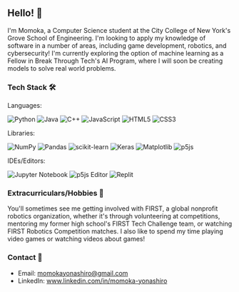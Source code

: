 ## Hello! 👋

I'm Momoka, a Computer Science student at the City College of New York's Grove School of Engineering. I'm looking to apply my knowledge of software in a number of areas, including game development, robotics, and cybersecurity! I'm currently exploring the option of machine learning as a Fellow in Break Through Tech's AI Program, where I will soon be creating models to solve real world problems.

### Tech Stack 🛠️
Languages:

![Python](https://img.shields.io/badge/python-3670A0?style=for-the-badge&logo=python&logoColor=ffdd54)
![Java](https://img.shields.io/badge/java-%23ED8B00.svg?style=for-the-badge&logo=openjdk&logoColor=white)
![C++](https://img.shields.io/badge/c++-%2300599C.svg?style=for-the-badge&logo=c%2B%2B&logoColor=white)
![JavaScript](https://img.shields.io/badge/javascript-%23323330.svg?style=for-the-badge&logo=javascript&logoColor=%23F7DF1E)
![HTML5](https://img.shields.io/badge/html5-%23E34F26.svg?style=for-the-badge&logo=html5&logoColor=white)
![CSS3](https://img.shields.io/badge/css3-%231572B6.svg?style=for-the-badge&logo=css3&logoColor=white)

Libraries:

![NumPy](https://img.shields.io/badge/numpy-%23013243.svg?style=for-the-badge&logo=numpy&logoColor=white)
![Pandas](https://img.shields.io/badge/pandas-%23150458.svg?style=for-the-badge&logo=pandas&logoColor=white)
![scikit-learn](https://img.shields.io/badge/scikit--learn-%23F7931E.svg?style=for-the-badge&logo=scikit-learn&logoColor=white)
![Keras](https://img.shields.io/badge/Keras-%23D00000.svg?style=for-the-badge&logo=Keras&logoColor=white)
![Matplotlib](https://img.shields.io/badge/Matplotlib-%23ffffff.svg?style=for-the-badge&logo=Matplotlib&logoColor=black)
![p5js](https://img.shields.io/badge/p5.js-ED225D?style=for-the-badge&logo=p5.js&logoColor=FFFFFF)

IDEs/Editors:

![Jupyter Notebook](https://img.shields.io/badge/jupyter-%23FA0F00.svg?style=for-the-badge&logo=jupyter&logoColor=white)
![p5js Editor](https://img.shields.io/badge/p5.js-ED225D?style=for-the-badge&logo=p5.js&logoColor=FFFFFF)
![Replit](https://img.shields.io/badge/Replit-DD1200?style=for-the-badge&logo=Replit&logoColor=white)

### Extracurriculars/Hobbies 🤖
You'll sometimes see me getting involved with FIRST, a global nonprofit robotics organization, whether it's through volunteering at competitions, mentoring my former high school's FIRST Tech Challenge team, or watching FIRST Robotics Competition matches. I also like to spend my time playing video games or watching videos about games!

### Contact 📩
- Email: momokayonashiro@gmail.com
- LinkedIn: www.linkedin.com/in/momoka-yonashiro

